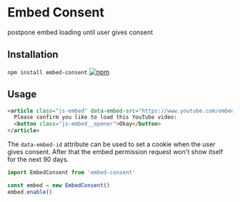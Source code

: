 # Embed Consent

postpone embed loading until user gives consent

## Installation

`npm install embed-consent` [![npm](https://img.shields.io/npm/v/embed-consent.svg?style=flat-square)](https://www.npmjs.com/package/embed-consent)

## Usage

```html
<article class="js-embed" data-embed-src="https://www.youtube.com/embed/flLc6LmAG6c">
  Please confirm you like to load this YouTube video:
  <button class="js-embed__opener">Okay</button>
</article>
```
The `data-embed-id` attribute can be used to set a cookie when the user gives consent. After that the embed permission request won't show itself for the next 90 days.

```js
import EmbedConsent from 'embed-consent'

const embed = new EmbedConsent()
embed.enable()
```


